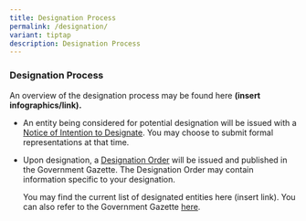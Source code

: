 ```yaml
---
title: Designation Process
permalink: /designation/
variant: tiptap
description: Designation Process
---
```

<h3><strong>Designation Process</strong></h3><p>An overview of the designation process may be found here <strong>(insert infographics/link).</strong></p><ul data-tight="true" class="tight"><li><p>An entity being considered for potential designation will be issued with a <u>Notice of Intention to Designate</u>. You may choose to submit formal representations at that time.</p><p></p></li><li><p>Upon designation, a <u>Designation Order</u> will be issued and published in the Government Gazette. The Designation Order may contain information specific to your designation.</p><p></p><p>You may find the current list of designated entities here (insert link). You can also refer to the Government Gazette <a href="https://www.egazette.com.sg/" rel="noopener noreferrer nofollow" target="_blank">here</a>.</p></li></ul><p></p>